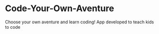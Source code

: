# Code-Your-Own-Aventure
Choose your own aventure and learn coding! App developed to teach kids to code
